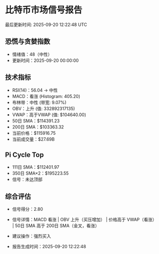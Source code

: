 # 比特币市场信号报告

最后更新时间: 2025-09-20 12:22:48 UTC

## 恐慌与贪婪指数
- 情绪值：48（中性）
- 更新时间：2025-09-20 00:00:00

## 技术指标
- RSI(14)：56.04 → 中性
- MACD：看涨 (Histogram: 405.20)
- 布林带：中性 (带宽: 9.07%)
- OBV：上升 (值: 332892317135)
- VWAP：高于VWAP (值: $104640.00)
- 50日 SMA：$114391.23
- 200日 SMA：$103363.32
- 当前价格：$115916.75
- 当前成交量：$27.69B

## Pi Cycle Top
- 111日 SMA：$112401.97
- 350日 SMA×2：$195223.55
- 信号：未达顶部

## 综合评估
- 信号得分：2.80
- 信号详情：MACD 看涨 | OBV 上升（买压增加） | 价格高于 VWAP（看涨） | 50日 SMA 高于 200日 SMA（金叉，看涨）
- 建议操作：强烈买入

- 报告生成时间：2025-09-20 12:22:48
